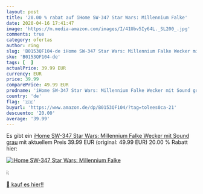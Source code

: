 ```yaml
---
layout: post
title: '20.00 % rabat auf iHome SW-347 Star Wars: Millennium Falke'
date: 2020-04-16 17:41:47
image: 'https://m.media-amazon.com/images/I/41Ubv5Iy64L._SL200_.jpg'
comments: true
category: ofertas
author: ring
slug: 'B0153QF104-de iHome SW-347 Star Wars: Millennium Falke Wecker mit Sound...'
sku: 'B0153QF104-de'
tags: [  ]
actualPrice: 39.99 EUR
currency: EUR
price: 39.99
comparePrice: 49.99 EUR
prodname: 'iHome SW-347 Star Wars: Millennium Falke Wecker mit Sound grau'
country: 'de'
flag: '🇩🇪'
buyurl: 'https://www.amazon.de/dp/B0153QF104/?tag=tolees0ca-21'
descuento: '20.00'
average: '39.99'
---
```


Es gibt ein [iHome SW-347 Star Wars: Millennium Falke Wecker mit Sound grau](https://www.amazon.de/dp/B0153QF104/?tag=tolees0ca-21) mit aktuellem Preis 39.99 EUR (original: 49.99 EUR) 20.00 % Rabatt hier:

[![iHome SW-347 Star Wars: Millennium Falke](https://m.media-amazon.com/images/I/41Ubv5Iy64L._SL200_.jpg)](https://www.amazon.de/dp/B0153QF104/?tag=tolees0ca-21)

ℹ️:


[🛒 kauf es hier!!](https://www.amazon.de/dp/B0153QF104/?tag=tolees0ca-21)

